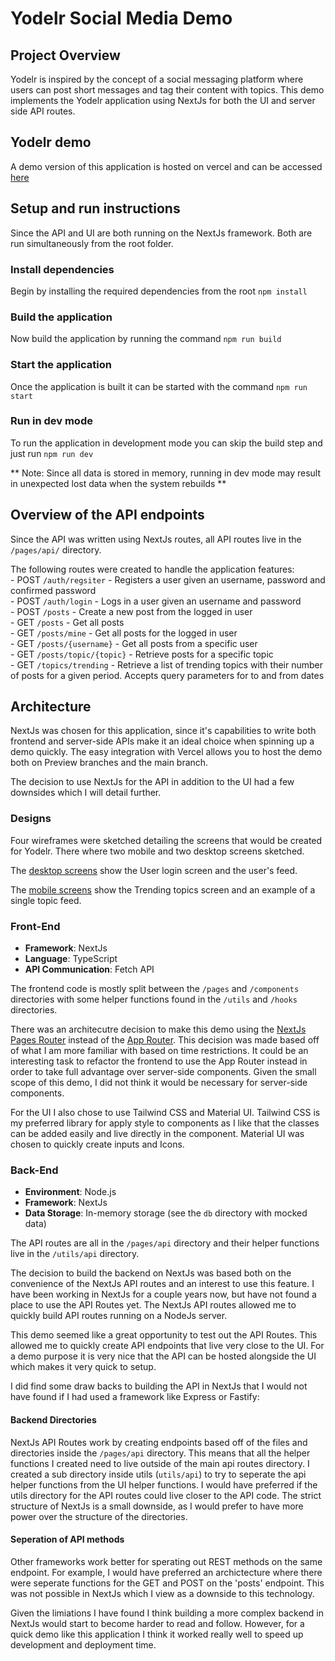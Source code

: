 
# Yodelr Social Media Demo

## Project Overview

Yodelr is inspired by the concept of a social messaging platform where users can post short messages and tag their content with topics. This demo implements the Yodelr application using NextJs for both the UI and server side API routes.

## Yodelr demo

A demo version of this application is hosted on vercel and can be accessed [here](https://yodelr.vercel.app/)

## Setup and run instructions

Since the API and UI are both running on the NextJs framework. Both are run simultaneously from the root folder.

### Install dependencies

Begin by installing the required dependencies from the root `npm install`

### Build the application

Now build the application by running the command `npm run build`

### Start the application

Once the application is built it can be started with the command `npm run start`

### Run in dev mode

To run the application in development mode you can skip the build step and just run `npm run dev`

** Note: Since all data is stored in memory, running in dev mode may result in unexpected lost data when the system rebuilds **

## Overview of the API endpoints
Since the API was written using NextJs routes, all API routes live in the `/pages/api/` directory. 

The following routes were created to handle the application features:  
    - POST `/auth/regsiter` - Registers a user given an username, password and confirmed password  
    - POST `/auth/login` - Logs in a user given an username and password  
    - POST `/posts` - Create a new post from the logged in user  
    - GET `/posts` - Get all posts  
    - GET `/posts/mine` - Get all posts for the logged in user  
    - GET `/posts/{username}` - Get all posts from a specific user  
    - GET `/posts/topic/{topic}` - Retrieve posts for a specific topic  
    - GET `/topics/trending` - Retrieve a list of trending topics with their number of posts for a given period. Accepts query parameters for to and from dates  

## Architecture
NextJs was chosen for this application, since it's capabilities to write both frontend and server-side APIs make it an ideal choice when spinning up a demo quickly. The easy integration with Vercel allows you to host the demo both on Preview branches and the main branch.

The decision to use NextJs for the API in addition to the UI had a few downsides which I will detail further.

### Designs

Four wireframes were sketched detailing the screens that would be created for Yodelr. There where two mobile and two desktop screens sketched.

The [desktop screens](https://yodelr.vercel.app/wireframes/desktop-wireframes.png) show the User login screen and the user's feed.

The [mobile screens](https://yodelr.vercel.app/wireframes/mobile-wireframes.png) show the Trending topics screen and an example of a single topic feed.

### Front-End

- **Framework**: NextJs
- **Language**: TypeScript
- **API Communication**: Fetch API

The frontend code is mostly split between the `/pages` and `/components` directories with some helper functions found in the `/utils` and `/hooks` directories.

There was an architecutre decision to make this demo using the [NextJs Pages Router](https://nextjs.org/docs/pages) instead of the [App Router](https://nextjs.org/docs/app). This decision was made based off of what I am more familiar with based on time restrictions. It could be an interesting task to refactor the frontend to use the App Router instead in order to take full advantage over server-side components. Given the small scope of this demo, I did not think it would be necessary for server-side components.

For the UI I also chose to use Tailwind CSS and Material UI. Tailwind CSS is my preferred library for apply style to components as I like that the classes can be added easily and live directly in the component. Material UI was chosen to quickly create inputs and Icons.

### Back-End
- **Environment**: Node.js
- **Framework**: NextJs
- **Data Storage**: In-memory storage (see the `db` directory with mocked data)

 The API routes are all in the `/pages/api` directory and their helper functions live in the `/utils/api` directory.

The decision to build the backend on NextJs was based both on the convenience of the NextJs API routes and an interest to use this feature. I have been working in NextJs for a couple years now, but have not found a place to use the API Routes yet. The NextJs API routes allowed me to quickly build API routes running on a NodeJs server.

This demo seemed like a great opportunity to test out the API Routes. This allowed me to quickly create API endpoints that live very close to the UI. For a demo purpose it is very nice that the API can be hosted alongside the UI which makes it very quick to setup.

I did find some draw backs to building the API in NextJs that I would not have found if I had used a framework like Express or Fastify: 

#### Backend Directories
NextJs API Routes work by creating endpoints based off of the files and directories inside the `/pages/api` directory. This means that all the helper functions I created need to live outside of the main api routes directory. I created a sub directory inside utils (`utils/api`) to try to seperate the api helper functions from the UI helper functions. I would have preferred if the utils directory for the API routes could live closer to the API code. The strict structure of NextJs is a small downside, as I would prefer to have more power over the structure of the directories.

#### Seperation of API methods
Other frameworks work better for sperating out REST methods on the same endpoint. For example, I would have preferred an archictecture where there were seperate functions for the GET and POST on the 'posts' endpoint. This was not possible in NextJs which I view as a downside to this technology.

Given the limiations I have found I think building a more complex backend in NextJs would start to become harder to read and follow. However, for a quick demo like this application I think it worked really well to speed up development and deployment time.
